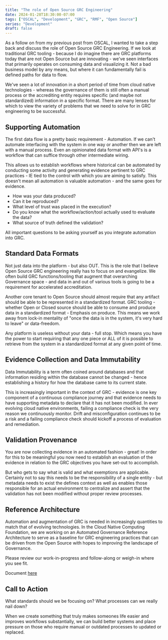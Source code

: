 ```yaml
---
title: "The role of Open Source GRC Engineering"
date: 2024-01-28T18:30:00-07:00
tags: ["OSCAL", "Development", "GRC", "RMF", "Open Source"]
series: "Development"
draft: false
---
```


As a follow on from my previous post from OSCAL, I wanted to take a step back and discuss the role of Open Source GRC Engineering. If we look at traditional GRC tooling - because I do imagine there are GRC platforms today that are not Open Source but are innovating - we've seen interfaces that primarily operates on consuming data and visualizing it. Not a bad business model by any means, but where it can fundamentally fail is defined paths for data to flow.

We've seen a lot of innovation in a short period of time from cloud native technologies - whereas the governance of them is still often a manual process or the accrediting entity requires specific (and maybe not standardized) information in a specific format. There are many lenses for which to view the variety of problems that we need to solve for in GRC engineering to be successful.

## Supporting Automation

The first data flow is a pretty basic requirement - Automation. If we can't automate interfacing with the system in one way or another then we are left with a manual process. Even an opinionated data format with API's is a workflow that can suffice through other intermediate wiring. 

This allows us to establish workflows where historical can be automated by conducting some activity and generating evidence pertinent to GRC practices - IE tied to the control with which you are aiming to satisfy. This doesn't mean all automation is valuable automation - and the same goes for evidence.

- How was your data produced? 
- Can it be reproduced?
- What level of trust was placed in the execution?
- Do you know what the workflow/action/tool actually used to evaluate the data?
- What source of truth defined the validation?

All important questions to be asking yourself as you integrate automation into GRC.

## Standard Data Formats

Not just data into the platform - but also OUT. This is the role that I believe Open Source GRC engineering really has to focus on and evangelize. We often build GRC functions/tooling that augment that overarching Governance space - and data in and out of various tools is going to be a requirement for accelerated accreditation.

Another core tenant to Open Source should almost require that any artifact should be able to be represented in a standardized format. GRC tooling - whether Open or Closed source should be able to consume and produce data in a standardized format - Emphasis on produce. This means we work away from lock-in mentality of "once the data is in the system, it's very hard to leave" or data-freedom.

Any platform is useless without your data - full stop. Which means you have the power to start requiring that any one piece or ALL of it is possible to retrieve from the system in a standardized format at any given point of time.

## Evidence Collection and Data Immutability

Data Immutability is a term often coined around databases and that information residing within the database cannot be changed - hence establishing a history for how the database came to its current state. 

This is increasingly important in the context of GRC - evidence is one key component of a continuous compliance journey and that evidence needs to have supporting metadata to declare that it has not been modified. In ever evolving cloud native environments, failing a compliance check is the very reason we continuously monitor. Drift and misconfiguration continues to be a risk and a failing compliance check should kickoff a process of evaluation and remediation.

## Validation Provenance

You are now collecting evidence in an automated fashion - great! In order for this to be meaningful you now need to establish an evaluation of the evidence in relation to the GRC objectives you have set-out to accomplish.

But who gets to say what is valid and what exemptions are applicable. Certainly not to say this needs to be the responsibility of a single entity - but metadata needs to exist the defines context as well as enables those responsible for an actual environment to centralize and assert that the validation has not been modified without proper review processes.

## Reference Architecture

Automation and augmentation of GRC is needed in increasingly quantities to match that of evolving technologies. In the Cloud Native Computing Foundation, we are working on an Automated Governance Reference Architecture to serve as a baseline for GRC engineering practices that can be driven from the Open Source with hopes to improving the landscape of Governance. 

Please review our work-in-progress and follow-along or weigh-in where you see fit.

Document [here](https://docs.google.com/document/d/14pV0ooE40yuo0u_CH-OeWS8lZgMBfxo8F38QRIaKUXY/edit?usp=sharing)

## Call to Action

What standards should we be focusing on? What processes can we really nail down?

When we create something that truly makes someones life easier and improves workflows substantially, we can build better systems and place pressure on those who require manual or outdated processes to updated or replaced. 